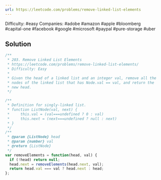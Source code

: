 ```yaml
---
url: https://leetcode.com/problems/remove-linked-list-elements
---
```


Difficulty: #easy
Companies: #adobe #amazon #apple #bloomberg #capital-one #facebook #google #microsoft #paypal #pure-storage #uber

## Solution

```javascript
/**
 * 203. Remove Linked List Elements
 * https://leetcode.com/problems/remove-linked-list-elements/
 * Difficulty: Easy
 *
 * Given the head of a linked list and an integer val, remove all the
 * nodes of the linked list that has Node.val == val, and return the
 * new head.
 */

/**
 * Definition for singly-linked list.
 * function ListNode(val, next) {
 *     this.val = (val===undefined ? 0 : val)
 *     this.next = (next===undefined ? null : next)
 * }
 */
/**
 * @param {ListNode} head
 * @param {number} val
 * @return {ListNode}
 */
var removeElements = function(head, val) {
  if (!head) return null;
  head.next = removeElements(head.next, val);
  return head.val === val ? head.next : head;
};

```
